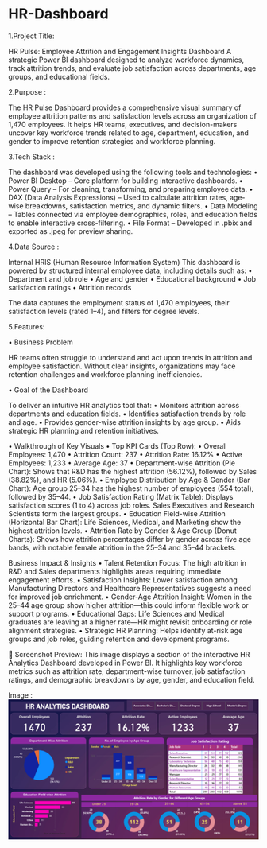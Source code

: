 # HR-Dashboard

1.Project Title:

HR Pulse: Employee Attrition and Engagement Insights Dashboard
A strategic Power BI dashboard designed to analyze workforce dynamics, track attrition trends, and evaluate job satisfaction across departments, age groups, and educational fields.

2.Purpose :

The HR Pulse Dashboard provides a comprehensive visual summary of employee attrition patterns and satisfaction levels across an organization of 1,470 employees. It helps HR teams, executives, and decision-makers uncover key workforce trends related to age, department, education, and gender to improve retention strategies and workforce planning.

3.Tech Stack :

The dashboard was developed using the following tools and technologies:
	•	Power BI Desktop – Core platform for building interactive dashboards.
	•	Power Query – For cleaning, transforming, and preparing employee data.
	•	DAX (Data Analysis Expressions) – Used to calculate attrition rates, age-wise breakdowns, satisfaction metrics, and dynamic filters.
	•	Data Modeling – Tables connected via employee demographics, roles, and education fields to enable interactive cross-filtering.
	•	File Format – Developed in .pbix and exported as .jpeg for preview sharing.

4.Data Source :

Internal HRIS (Human Resource Information System)
This dashboard is powered by structured internal employee data, including details such as:
	•	Department and job role
	•	Age and gender
	•	Educational background
	•	Job satisfaction ratings
	•	Attrition records

The data captures the employment status of 1,470 employees, their satisfaction levels (rated 1–4), and filters for degree levels.

5.Features:

• Business Problem

HR teams often struggle to understand and act upon trends in attrition and employee satisfaction. Without clear insights, organizations may face retention challenges and workforce planning inefficiencies.

• Goal of the Dashboard

To deliver an intuitive HR analytics tool that:
	•	Monitors attrition across departments and education fields.
	•	Identifies satisfaction trends by role and age.
	•	Provides gender-wise attrition insights by age group.
	•	Aids strategic HR planning and retention initiatives.

• Walkthrough of Key Visuals
	•	Top KPI Cards (Top Row):
	•	Overall Employees: 1,470
	•	Attrition Count: 237
	•	Attrition Rate: 16.12%
	•	Active Employees: 1,233
	•	Average Age: 37
	•	Department-wise Attrition (Pie Chart):
Shows that R&D has the highest attrition (56.12%), followed by Sales (38.82%), and HR (5.06%).
	•	Employee Distribution by Age & Gender (Bar Chart):
Age group 25–34 has the highest number of employees (554 total), followed by 35–44.
	•	Job Satisfaction Rating (Matrix Table):
Displays satisfaction scores (1 to 4) across job roles. Sales Executives and Research Scientists form the largest groups.
	•	Education Field-wise Attrition (Horizontal Bar Chart):
Life Sciences, Medical, and Marketing show the highest attrition levels.
	•	Attrition Rate by Gender & Age Group (Donut Charts):
Shows how attrition percentages differ by gender across five age bands, with notable female attrition in the 25–34 and 35–44 brackets.

Business Impact & Insights
	•	Talent Retention Focus: The high attrition in R&D and Sales departments highlights areas requiring immediate engagement efforts.
	•	Satisfaction Insights: Lower satisfaction among Manufacturing Directors and Healthcare Representatives suggests a need for improved job enrichment.
	•	Gender-Age Attrition Insight: Women in the 25–44 age group show higher attrition—this could inform flexible work or support programs.
	•	Educational Gaps: Life Sciences and Medical graduates are leaving at a higher rate—HR might revisit onboarding or role alignment strategies.
	•	Strategic HR Planning: Helps identify at-risk age groups and job roles, guiding retention and development programs.

 📌 Screenshot Preview:
This image displays a section of the interactive HR Analytics Dashboard developed in Power BI. It highlights key workforce metrics such as attrition rate, department-wise turnover, job satisfaction ratings, and demographic breakdowns by age, gender, and education field.

Image : ![HR Dashboard](https://raw.githubusercontent.com/SyedAdnan95/HR-Dashboard/main/HR%20Dashboard.png)
